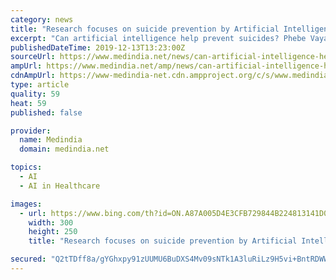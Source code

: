 ```yaml
---
category: news
title: "Research focuses on suicide prevention by Artificial Intelligence"
excerpt: "Can artificial intelligence help prevent suicides? Phebe Vayanos ... more than half of people experiencing homelessness have had thoughts of suicide or have attempted suicide, the National Health Care for the Homeless Council reported. ‘New A.I. algorithm helps identify group people in a social network which provies a chance that youth ..."
publishedDateTime: 2019-12-13T13:23:00Z
sourceUrl: https://www.medindia.net/news/can-artificial-intelligence-help-prevent-suicides-192020-1.htm
ampUrl: https://www.medindia.net/amp/news/can-artificial-intelligence-help-prevent-suicides-192020-1.htm
cdnAmpUrl: https://www-medindia-net.cdn.ampproject.org/c/s/www.medindia.net/amp/news/can-artificial-intelligence-help-prevent-suicides-192020-1.htm
type: article
quality: 59
heat: 59
published: false

provider:
  name: Medindia
  domain: medindia.net

topics:
  - AI
  - AI in Healthcare

images:
  - url: https://www.bing.com/th?id=ON.A87A005D4E3CFB729844B224813141D0
    width: 300
    height: 250
    title: "Research focuses on suicide prevention by Artificial Intelligence"

secured: "Q2tTDff8a/gYGhxpy91zUUMU6BuDXS4Mv09sNTk1A3luRiLz9H5vi+BntRDWWJMPzdMZw6LXe+liZgKFAgTfZCbQwTk5zuZDMlbM6q1bxgurFc7oAbdLlpW47Mp+g0bqzIrUE/qFJujEXU8m2smUQ2iVwU4yzK6HlKE74RvXDGF0Y5M4qqIrN8O6HBBU2jJISNflTR+0xbWYLxwX5enAl002hhqOPKWdp8LTbl8yZj0Y8+J0x+LmOT06XsA9AmyXPheVrKb06jfo8ZVMtub6pA==;CnwjOui0WqvsC2eMbeNcdg=="
---
```


